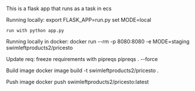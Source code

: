 This is a flask app that runs as a task in ecs

Running locally:
    export FLASK_APP=run.py
    set MODE=local
    
    run with python app.py


Running locally in docker:
    docker run --rm -p 8080:8080 -e MODE=staging swimleftproducts2/pricesto

Update req:
    freeze requirements with pipreqs
        pipreqs . --force

Build image 
    docker image build -t swimleftproducts2/pricesto . 

Push image
    docker push swimleftproducts2/pricesto:latest